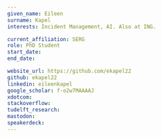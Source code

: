 ```yaml
---
given_name: Eileen
surname: Kapel
interests: Incident Management, AI. Also at ING.

current_affiliation: SERG
role: PhD Student
start_date:
end_date:

website_url: https://github.com/ekapel22
github: ekapel22
linkedin: eileenkapel
google_scholar: f-o2w7MAAAAJ
xdotcom:
stackoverflow:
tudelft_research:
mastodon:
speakerdeck:
---
```

